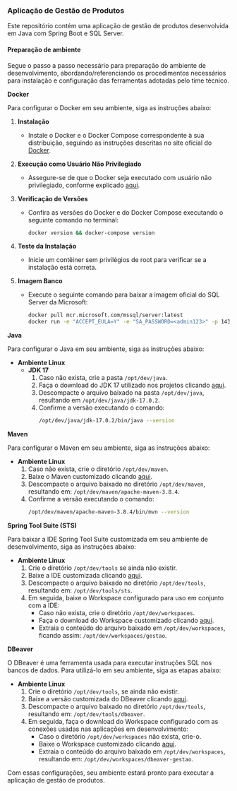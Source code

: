 ### Aplicação de Gestão de Produtos

Este repositório contém uma aplicação de gestão de produtos desenvolvida em Java com Spring Boot e SQL Server.

#### Preparação de ambiente
Segue o passo a passo necessário para preparação do ambiente de desenvolvimento, abordando/referenciando os procedimentos necessários para instalação e configuração das ferramentas adotadas pelo time técnico.

**Docker**

Para configurar o Docker em seu ambiente, siga as instruções abaixo:

1. **Instalação**
   - Instale o Docker e o Docker Compose correspondente à sua distribuição, seguindo as instruções descritas no site oficial do [Docker](https://www.docker.com/).

2. **Execução como Usuário Não Privilegiado**
   - Assegure-se de que o Docker seja executado com usuário não privilegiado, conforme explicado [aqui](https://docs.docker.com/engine/install/linux-postinstall/).

3. **Verificação de Versões**
   - Confira as versões do Docker e do Docker Compose executando o seguinte comando no terminal:
     ```bash
     docker version && docker-compose version
     ```

4. **Teste da Instalação**
   - Inicie um contêiner sem privilégios de root para verificar se a instalação está correta.

5. **Imagem Banco**
   - Execute o seguinte comando para baixar a imagem oficial do SQL Server da Microsoft:
     ```bash
     docker pull mcr.microsoft.com/mssql/server:latest
     docker run -e "ACCEPT_EULA=Y" -e "SA_PASSWORD=<admin123>" -p 1433:1433 --name meu-sqlserver -d mcr.microsoft.com/mssql/server:latest
     ```

**Java**

Para configurar o Java em seu ambiente, siga as instruções abaixo:

- **Ambiente Linux**
  - **JDK 17**
    1. Caso não exista, crie a pasta `/opt/dev/java`.
    2. Faça o download do JDK 17 utilizado nos projetos clicando [aqui](https://drive.google.com/drive/u/1/folders/1J1tn8zp2_pz2GJeDvkThR9_8e3DaOXNJ).
    3. Descompacte o arquivo baixado na pasta `/opt/dev/java`, resultando em `/opt/dev/java/jdk-17.0.2`.
    4. Confirme a versão executando o comando:
       ```bash
       /opt/dev/java/jdk-17.0.2/bin/java --version
       ```

**Maven**

Para configurar o Maven em seu ambiente, siga as instruções abaixo:

- **Ambiente Linux**
  1. Caso não exista, crie o diretório `/opt/dev/maven`.
  2. Baixe o Maven customizado clicando [aqui](https://drive.google.com/drive/u/1/folders/1J1tn8zp2_pz2GJeDvkThR9_8e3DaOXNJ).
  3. Descompacte o arquivo baixado no diretório `/opt/dev/maven`, resultando em: `/opt/dev/maven/apache-maven-3.8.4`.
  4. Confirme a versão executando o comando:
     ```bash
     /opt/dev/maven/apache-maven-3.8.4/bin/mvn --version
     ```

**Spring Tool Suite (STS)**

Para baixar a IDE Spring Tool Suite customizada em seu ambiente de desenvolvimento, siga as instruções abaixo:

- **Ambiente Linux**
  1. Crie o diretório `/opt/dev/tools` se ainda não existir.
  2. Baixe a IDE customizada clicando [aqui](https://drive.google.com/drive/u/1/folders/1J1tn8zp2_pz2GJeDvkThR9_8e3DaOXNJ).
  3. Descompacte o arquivo baixado no diretório `/opt/dev/tools`, resultando em: `/opt/dev/tools/sts`.
  4. Em seguida, baixe o Workspace configurado para uso em conjunto com a IDE:
     - Caso não exista, crie o diretório `/opt/dev/workspaces`.
     - Faça o download do Workspace customizado clicando [aqui](https://drive.google.com/drive/u/1/folders/1J1tn8zp2_pz2GJeDvkThR9_8e3DaOXNJ).
     - Extraia o conteúdo do arquivo baixado em `/opt/dev/workspaces`, ficando assim: `/opt/dev/workspaces/gestao`.

**DBeaver**

O DBeaver é uma ferramenta usada para executar instruções SQL nos bancos de dados. Para utilizá-lo em seu ambiente, siga as etapas abaixo:

- **Ambiente Linux**
  1. Crie o diretório `/opt/dev/tools`, se ainda não existir.
  2. Baixe a versão customizada do DBeaver clicando [aqui](https://drive.google.com/drive/u/1/folders/1J1tn8zp2_pz2GJeDvkThR9_8e3DaOXNJ).
  3. Descompacte o arquivo baixado no diretório `/opt/dev/tools`, resultando em: `/opt/dev/tools/dbeaver`.
  4. Em seguida, faça o download do Workspace configurado com as conexões usadas nas aplicações em desenvolvimento:
     - Caso o diretório `/opt/dev/workspaces` não exista, crie-o.
     - Baixe o Workspace customizado clicando [aqui](https://drive.google.com/drive/u/1/folders/1J1tn8zp2_pz2GJeDvkThR9_8e3DaOXNJ).
     - Extraia o conteúdo do arquivo baixado em `/opt/dev/workspaces`, resultando em: `/opt/dev/workspaces/dbeaver-gestao`.

Com essas configurações, seu ambiente estará pronto para executar a aplicação de gestão de produtos.